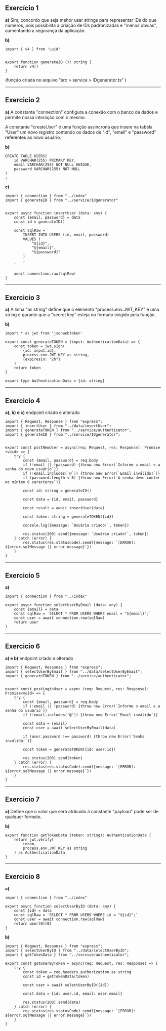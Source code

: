 ## Exercício 1
**a)**
Sim, concordo que seja mehor usar strings para representar IDs do que números, pois possibilita a criação de IDs padronizadas e "menos obvias", aumentando a segurança da aplicação.

**b)**
```
import { v4 } from 'uuid'


export function generateID (): string {
    return v4()
}
```
(função criada no arquivo "src > service > IDgenerator.ts" )

--------------------------

## Exercicio 2
**a)**
A constante "connection" configura a conexão com o banco de dados e permite nossa interação com o mesmo.

A constante "createUser" é uma função assìncrona que insere na tabela "User" um novo registro contendo os dados de "id", "email" e "password" referentes ao novo usuário.

**b)**
```
CREATE TABLE USERS(
	id VARCHAR(255) PRIMARY KEY,
    email VARCHAR(255) NOT NULL UNIQUE,
    password VARCHAR(255) NOT NULL
)
;
```

**c)**
```
import { connection } from "../index"
import { generateID } from "../service/IDgenerator"


export async function insertUser (data: any) {
    const {email, password} = data
    const id = generateID()

    const sqlRaw = `
        INSERT INTO USERS (id, email, password)
        VALUES (
            "${id}",
            "${email}",
            "${password}"
        )
        ;
    `
    
    await connection.raw(sqlRaw)
}
```

--------------------------

## Exercicio 3
**a)**
A linha "as string" define que o elemento "process.env.JWT_KEY" é uma string e garante que a "secret key" esteja no formato exigido pela função.

**b)**
```
import * as jwt from 'jsonwebtoken'

export const generateTOKEN = (input: AuthenticationData) => {
    const token = jwt.sign(
        {id: input.id},
        process.env.JWT_KEY as string,
        {expiresIn: "2h"}
    )
    return token
} 

export type AuthenticationData = {id: string}
```

--------------------------

## Exercicio 4
**a), b) e c)**
endpoint criado e alterado
```
import { Request, Response } from "express";
import { insertUser } from "../data/insertUser";
import { generateTOKEN } from "../service/authenticator";
import { generateID } from "../service/IDgenerator";


export const postNewUser = async(req: Request, res: Response): Promise <void> => {
    try {
        const {email, password} = req.body
        if (!email || !password) {throw new Error(`Informe o email e a senha do novo usuário`)}
        if (!email.includes(`@`)) {throw new Error(`Email inválido!`)}
        if (password.length < 6) {throw new Error(`A senha deve conter no mínimo 6 caracteres`)}

        const id: string = generateID()

        const data = {id, email, password}

        const result = await insertUser(data)

        const token: string = generateTOKEN({id}) 

        console.log({message: `Usuário criado!`, token})

        res.status(200).send({message: `Usuário criado!`, token})
    } catch (error) {
        res.status(res.statusCode).send({message: `[ERROR]: ${error.sqlMessage || error.message}`})
    }
}
```

--------

## Exercicio 5
**a)**
```
import { connection } from "../index"

export async function selectUserByEmail (data: any) {
    const {email} = data
    const sqlRaw = `SELECT * FROM USERS WHERE email = "${email}";`
    const user = await connection.raw(sqlRaw)
    return user
}
```

------------

## Exercicio 6
**a) e b)**
endpoint criado e alterado
```
import { Request, Response } from "express";
import { selectUserByEmail } from "../data/selectUserByEmail";
import { generateTOKEN } from "../service/authenticator";


export const postLoginUser = async (req: Request, res: Response): Promise<void> => {
    try {
        const {email, password} = req.body
        if (!email || !password) {throw new Error(`Informe o email e a senha do usuário`)}
        if (!email.includes('@')) {throw new Error(`Email inválido`)}

        const data = {email}
        const user = await selectUserByEmail(data)

        if (user.password !== password) {throw new Error(`Senha inválida!`)}

        const token = generateTOKEN({id: user.id})

        res.status(200).send(token)
    } catch (error) {
        res.status(res.statusCode).send({message: `[ERROR]: ${error.sqlMessage || error.message}`})
    }
}
```

-------

## Exercicio 7
**a)**
Define que o valor que será atribuido à constante "payload" pode ser de qualquer formato.

**b)**
```
export function getTokenData (token: string): AuthenticationData {
    return jwt.verify(
        token,
        process.env.JWT_KEY as string
    ) as AuthenticationData
}
```

-------

## Exercicio 8
**a)**
```
import { connection } from "../index"

export async function selectUserByID (data: any) {
    const {id} = data
    const sqlRaw = `SELECT * FROM USERS WHERE id = "${id}";`
    const user = await connection.raw(sqlRaw)
    return user[0][0]
}
```

**b)**
```
import { Request, Response } from "express";
import { selectUserByID } from "../data/selectUserByID";
import { getTokenData } from "../service/authenticator";

export const getUserByToken = async(req: Request, res: Response) => {
    try {
        const token = req.headers.authorization as string
        const id = getTokenData(token)

        const user = await selectUserByID({id})

        const data = {id: user.id, email: user.email}

        res.status(200).send(data)
    } catch (error) {
        res.status(res.statusCode).send({message: `[ERROR]: ${error.sqlMessage || error.message}`})
    }
}
```

